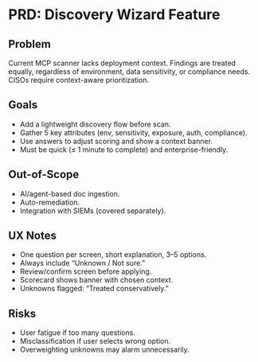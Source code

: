 # PRD: Discovery Wizard Feature

## Problem
Current MCP scanner lacks deployment context. Findings are treated equally, regardless of environment, data sensitivity, or compliance needs. CISOs require context-aware prioritization.

## Goals
- Add a lightweight discovery flow before scan.
- Gather 5 key attributes (env, sensitivity, exposure, auth, compliance).
- Use answers to adjust scoring and show a context banner.
- Must be quick (≤ 1 minute to complete) and enterprise-friendly.

## Out-of-Scope
- AI/agent-based doc ingestion.
- Auto-remediation.
- Integration with SIEMs (covered separately).

## UX Notes
- One question per screen, short explanation, 3–5 options.
- Always include “Unknown / Not sure.”
- Review/confirm screen before applying.
- Scorecard shows banner with chosen context.
- Unknowns flagged: “Treated conservatively.”

## Risks
- User fatigue if too many questions.
- Misclassification if user selects wrong option.
- Overweighting unknowns may alarm unnecessarily.
